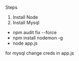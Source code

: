 Steps

1. Install Node
2. Install Mysql

* npm audit fix --force
* npm install nodemon -g
* node app.js

for mysql change creds in app.js
